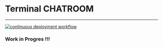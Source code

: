 # Terminal CHATROOM

---

[![continuous deployment workflow](https://github.com/jayjunior/terminal-chatroom/actions/workflows/cd.yml/badge.svg)](https://github.com/jayjunior/terminal-chatroom/actions/workflows/cd.yml)

### Work in Progres !!!
